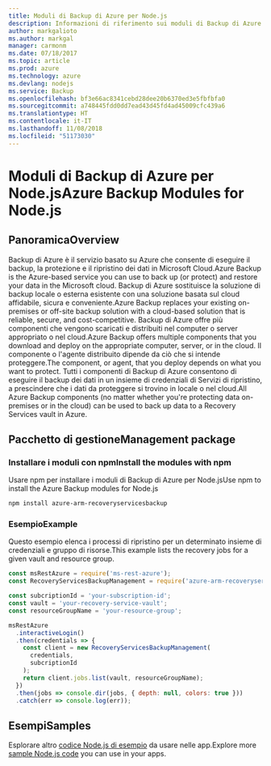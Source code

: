 ```yaml
---
title: Moduli di Backup di Azure per Node.js
description: Informazioni di riferimento sui moduli di Backup di Azure per Node.js
author: markgalioto
ms.author: markgal
manager: carmonm
ms.date: 07/18/2017
ms.topic: article
ms.prod: azure
ms.technology: azure
ms.devlang: nodejs
ms.service: Backup
ms.openlocfilehash: bf3e66ac8341cebd28dee20b6370ed3e5fbfbfa0
ms.sourcegitcommit: a748445fdd0dd7ead43d45fd4ad45009cfc439a6
ms.translationtype: HT
ms.contentlocale: it-IT
ms.lasthandoff: 11/08/2018
ms.locfileid: "51173030"
---
```

# <a name="azure-backup-modules-for-nodejs"></a><span data-ttu-id="4a6e3-103">Moduli di Backup di Azure per Node.js</span><span class="sxs-lookup"><span data-stu-id="4a6e3-103">Azure Backup Modules for Node.js</span></span>

## <a name="overview"></a><span data-ttu-id="4a6e3-104">Panoramica</span><span class="sxs-lookup"><span data-stu-id="4a6e3-104">Overview</span></span>

<span data-ttu-id="4a6e3-105">Backup di Azure è il servizio basato su Azure che consente di eseguire il backup, la protezione e il ripristino dei dati in Microsoft Cloud.</span><span class="sxs-lookup"><span data-stu-id="4a6e3-105">Azure Backup is the Azure-based service you can use to back up (or protect) and restore your data in the Microsoft cloud.</span></span> <span data-ttu-id="4a6e3-106">Backup di Azure sostituisce la soluzione di backup locale o esterna esistente con una soluzione basata sul cloud affidabile, sicura e conveniente.</span><span class="sxs-lookup"><span data-stu-id="4a6e3-106">Azure Backup replaces your existing on-premises or off-site backup solution with a cloud-based solution that is reliable, secure, and cost-competitive.</span></span> <span data-ttu-id="4a6e3-107">Backup di Azure offre più componenti che vengono scaricati e distribuiti nel computer o server appropriato o nel cloud.</span><span class="sxs-lookup"><span data-stu-id="4a6e3-107">Azure Backup offers multiple components that you download and deploy on the appropriate computer, server, or in the cloud.</span></span> <span data-ttu-id="4a6e3-108">Il componente o l'agente distribuito dipende da ciò che si intende proteggere.</span><span class="sxs-lookup"><span data-stu-id="4a6e3-108">The component, or agent, that you deploy depends on what you want to protect.</span></span> <span data-ttu-id="4a6e3-109">Tutti i componenti di Backup di Azure consentono di eseguire il backup dei dati in un insieme di credenziali di Servizi di ripristino, a prescindere che i dati da proteggere si trovino in locale o nel cloud.</span><span class="sxs-lookup"><span data-stu-id="4a6e3-109">All Azure Backup components (no matter whether you're protecting data on-premises or in the cloud) can be used to back up data to a Recovery Services vault in Azure.</span></span> 

## <a name="management-package"></a><span data-ttu-id="4a6e3-110">Pacchetto di gestione</span><span class="sxs-lookup"><span data-stu-id="4a6e3-110">Management package</span></span>

### <a name="install-the-modules-with-npm"></a><span data-ttu-id="4a6e3-111">Installare i moduli con npm</span><span class="sxs-lookup"><span data-stu-id="4a6e3-111">Install the modules with npm</span></span>

<span data-ttu-id="4a6e3-112">Usare npm per installare i moduli di Backup di Azure per Node.js</span><span class="sxs-lookup"><span data-stu-id="4a6e3-112">Use npm to install the Azure Backup modules for Node.js</span></span>

```bash
npm install azure-arm-recoveryservicesbackup
```

### <a name="example"></a><span data-ttu-id="4a6e3-113">Esempio</span><span class="sxs-lookup"><span data-stu-id="4a6e3-113">Example</span></span>

<span data-ttu-id="4a6e3-114">Questo esempio elenca i processi di ripristino per un determinato insieme di credenziali e gruppo di risorse.</span><span class="sxs-lookup"><span data-stu-id="4a6e3-114">This example lists the recovery jobs for a given vault and resource group.</span></span>

```javascript
const msRestAzure = require('ms-rest-azure');
const RecoveryServicesBackupManagement = require('azure-arm-recoveryservicesbackup');

const subcriptionId = 'your-subscription-id';
const vault = 'your-recovery-service-vault';
const resourceGroupName = 'your-resource-group';

msRestAzure
  .interactiveLogin()
  .then(credentials => {
    const client = new RecoveryServicesBackupManagement(
      credentials,
      subcriptionId
    );
    return client.jobs.list(vault, resourceGroupName);
  })
  .then(jobs => console.dir(jobs, { depth: null, colors: true }))
  .catch(err => console.log(err));
```

## <a name="samples"></a><span data-ttu-id="4a6e3-115">Esempi</span><span class="sxs-lookup"><span data-stu-id="4a6e3-115">Samples</span></span>

<span data-ttu-id="4a6e3-116">Esplorare altro [codice Node.js di esempio](https://azure.microsoft.com/resources/samples/?platform=nodejs) da usare nelle app.</span><span class="sxs-lookup"><span data-stu-id="4a6e3-116">Explore more [sample Node.js code](https://azure.microsoft.com/resources/samples/?platform=nodejs) you can use in your apps.</span></span>
